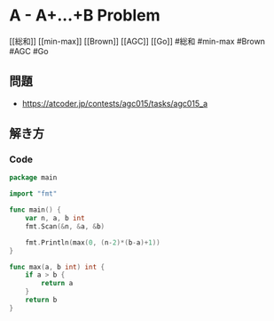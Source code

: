 # A - A+...+B Problem
[[総和]] [[min-max]] [[Brown]] [[AGC]] [[Go]]
#総和 #min-max #Brown #AGC #Go 

## 問題
- https://atcoder.jp/contests/agc015/tasks/agc015_a

## 解き方
### Code
```go
package main

import "fmt"

func main() {
	var n, a, b int
	fmt.Scan(&n, &a, &b)

	fmt.Println(max(0, (n-2)*(b-a)+1))
}

func max(a, b int) int {
	if a > b {
		return a
	}
	return b
}
```